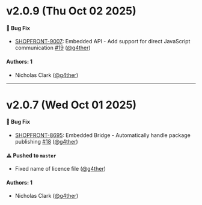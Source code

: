# v2.0.9 (Thu Oct 02 2025)

#### 🐛 Bug Fix

- [SHOPFRONT-9007](https://onshopfront.atlassian.net/SHOPFRONT-9007): Embedded API - Add support for direct JavaScript communication [#19](https://github.com/onshopfront/shopfront-embedded-bridge/pull/19) ([@g4ther](https://github.com/g4ther))

#### Authors: 1

- Nicholas Clark ([@g4ther](https://github.com/g4ther))

---

# v2.0.7 (Wed Oct 01 2025)

#### 🐛 Bug Fix

- [SHOPFRONT-8695](https://onshopfront.atlassian.net/SHOPFRONT-8695): Embedded Bridge - Automatically handle package publishing [#18](https://github.com/onshopfront/shopfront-embedded-bridge/pull/18) ([@g4ther](https://github.com/g4ther))

#### ⚠️ Pushed to `master`

- Fixed name of licence file ([@g4ther](https://github.com/g4ther))

#### Authors: 1

- Nicholas Clark ([@g4ther](https://github.com/g4ther))
